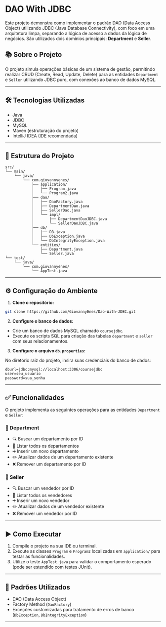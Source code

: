 # DAO With JDBC

Este projeto demonstra como implementar o padrão DAO (Data Access Object) utilizando JDBC (Java Database Connectivity), com foco em uma arquitetura limpa, separando a lógica de acesso a dados da lógica de negócios. São utilizados dois domínios principais: **Department** e **Seller**.

## 📚 Sobre o Projeto

O projeto simula operações básicas de um sistema de gestão, permitindo realizar CRUD (Create, Read, Update, Delete) para as entidades `Department` e `Seller` utilizando JDBC puro, com conexões ao banco de dados MySQL.

---

## 🛠️ Tecnologias Utilizadas

- Java
- JDBC
- MySQL
- Maven (estruturação do projeto)
- IntelliJ IDEA (IDE recomendada)

---

## 📁 Estrutura do Projeto

```
src/
└── main/
    └── java/
        └── com.giovannyenes/
            ├── application/
            │   ├── Program.java
            │   └── Program2.java
            ├── dao/
            │   ├── DaoFactory.java
            │   ├── DepartmentDao.java
            │   ├── SellerDao.java
            │   └── impl/
            │       ├── DepartmentDaoJDBC.java
            │       └── SellerDaoJDBC.java
            ├── db/
            │   ├── DB.java
            │   ├── DbException.java
            │   └── DbIntegrityException.java
            └── entities/
                ├── Department.java
                └── Seller.java
└── test/
    └── java/
        └── com.giovannyenes/
            └── AppTest.java
```

---

## ⚙️ Configuração do Ambiente

1. **Clone o repositório:**

```bash
git clone https://github.com/GiovannyEnes/Dao-With-JDBC.git
```

2. **Configure o banco de dados:**

- Crie um banco de dados MySQL chamado `coursejdbc`.
- Execute os scripts SQL para criação das tabelas `department` e `seller` com seus relacionamentos.

3. **Configure o arquivo `db.properties`:**

No diretório raiz do projeto, insira suas credenciais do banco de dados:

```
dburl=jdbc:mysql://localhost:3306/coursejdbc
user=seu_usuario
password=sua_senha
```

---

## ✅ Funcionalidades

O projeto implementa as seguintes operações para as entidades `Department` e `Seller`:

### 📂 Department

- 🔍 Buscar um departamento por ID
- 📜 Listar todos os departamentos
- ➕ Inserir um novo departamento
- ✏️ Atualizar dados de um departamento existente
- ❌ Remover um departamento por ID

### 👤 Seller

- 🔍 Buscar um vendedor por ID
- 📜 Listar todos os vendedores
- ➕ Inserir um novo vendedor
- ✏️ Atualizar dados de um vendedor existente
- ❌ Remover um vendedor por ID

---

## ▶️ Como Executar

1. Compile o projeto na sua IDE ou terminal.
2. Execute as classes `Program` e `Program2` localizadas em `application/` para testar as funcionalidades.
3. Utilize o teste `AppTest.java` para validar o comportamento esperado (pode ser estendido com testes JUnit).

---

## 🧠 Padrões Utilizados

- DAO (Data Access Object)
- Factory Method (`DaoFactory`)
- Exceções customizadas para tratamento de erros de banco (`DbException`, `DbIntegrityException`)

---
